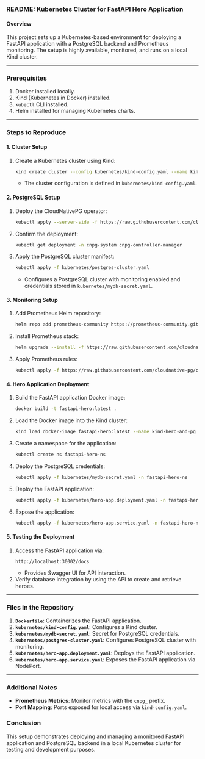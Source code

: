 ### README: Kubernetes Cluster for FastAPI Hero Application

#### Overview
This project sets up a Kubernetes-based environment for deploying a FastAPI application with a PostgreSQL backend and Prometheus monitoring. The setup is highly available, monitored, and runs on a local Kind cluster.

---

### Prerequisites
1. Docker installed locally.
2. Kind (Kubernetes in Docker) installed.
3. `kubectl` CLI installed.
4. Helm installed for managing Kubernetes charts.

---

### Steps to Reproduce

#### 1. **Cluster Setup**
1. Create a Kubernetes cluster using Kind:
   ```bash
   kind create cluster --config kubernetes/kind-config.yaml --name kind-hero-and-pg
   ```
   - The cluster configuration is defined in `kubernetes/kind-config.yaml`.

#### 2. **PostgreSQL Setup**
1. Deploy the CloudNativePG operator:
   ```bash
   kubectl apply --server-side -f https://raw.githubusercontent.com/cloudnative-pg/cloudnative-pg/release-1.25/releases/cnpg-1.25.0.yaml
   ```
2. Confirm the deployment:
   ```bash
   kubectl get deployment -n cnpg-system cnpg-controller-manager
   ```
3. Apply the PostgreSQL cluster manifest:
   ```bash
   kubectl apply -f kubernetes/postgres-cluster.yaml
   ```
   - Configures a PostgreSQL cluster with monitoring enabled and credentials stored in `kubernetes/mydb-secret.yaml`.

#### 3. **Monitoring Setup**
1. Add Prometheus Helm repository:
   ```bash
   helm repo add prometheus-community https://prometheus-community.github.io/helm-charts
   ```
2. Install Prometheus stack:
   ```bash
   helm upgrade --install -f https://raw.githubusercontent.com/cloudnative-pg/cloudnative-pg/main/docs/src/samples/monitoring/kube-stack-config.yaml prometheus-community prometheus-community/kube-prometheus-stack
   ```
3. Apply Prometheus rules:
   ```bash
   kubectl apply -f https://raw.githubusercontent.com/cloudnative-pg/cloudnative-pg/main/docs/src/samples/monitoring/prometheusrule.yaml
   ```

#### 4. **Hero Application Deployment**
1. Build the FastAPI application Docker image:
   ```bash
   docker build -t fastapi-hero:latest .
   ```
2. Load the Docker image into the Kind cluster:
   ```bash
   kind load docker-image fastapi-hero:latest --name kind-hero-and-pg
   ```
3. Create a namespace for the application:
   ```bash
   kubectl create ns fastapi-hero-ns
   ```
4. Deploy the PostgreSQL credentials:
   ```bash
   kubectl apply -f kubernetes/mydb-secret.yaml -n fastapi-hero-ns
   ```
5. Deploy the FastAPI application:
   ```bash
   kubectl apply -f kubernetes/hero-app.deployment.yaml -n fastapi-hero-ns
   ```
6. Expose the application:
   ```bash
   kubectl apply -f kubernetes/hero-app.service.yaml -n fastapi-hero-ns
   ```

#### 5. **Testing the Deployment**
1. Access the FastAPI application via:
   ```
   http://localhost:30002/docs
   ```
   - Provides Swagger UI for API interaction.
2. Verify database integration by using the API to create and retrieve heroes.

---

### Files in the Repository
1. **`Dockerfile`**: Containerizes the FastAPI application.
2. **`kubernetes/kind-config.yaml`**: Configures a Kind cluster.
3. **`kubernetes/mydb-secret.yaml`**: Secret for PostgreSQL credentials.
4. **`kubernetes/postgres-cluster.yaml`**: Configures PostgreSQL cluster with monitoring.
5. **`kubernetes/hero-app.deployment.yaml`**: Deploys the FastAPI application.
6. **`kubernetes/hero-app.service.yaml`**: Exposes the FastAPI application via NodePort.

---

### Additional Notes
- **Prometheus Metrics**: Monitor metrics with the `cnpg_` prefix.
- **Port Mapping**: Ports exposed for local access via `kind-config.yaml`.

### Conclusion
This setup demonstrates deploying and managing a monitored FastAPI application and PostgreSQL backend in a local Kubernetes cluster for testing and development purposes.
